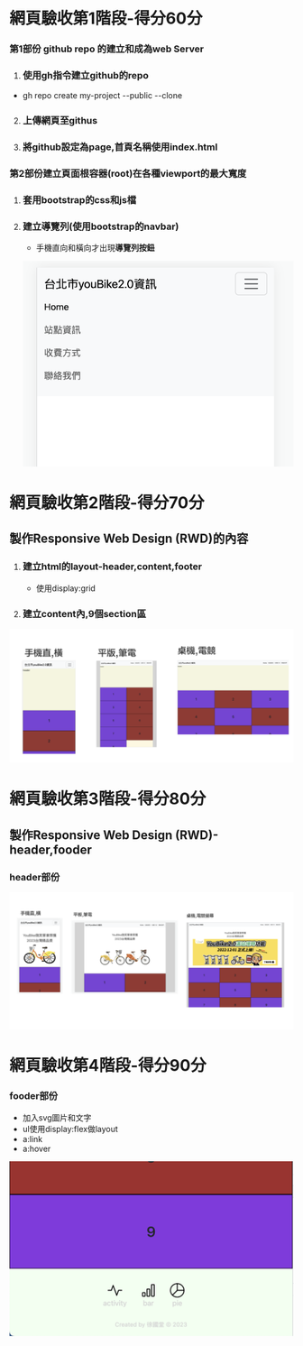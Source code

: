 # 網頁驗收第1階段-得分60分
### 第1部份 github repo 的建立和成為web Server

1. ### 使用gh指令建立github的repo
  - gh repo create my-project --public --clone
  
2. ### 上傳網頁至githus

3. ### 將github設定為page,首頁名稱使用index.html

### 第2部份建立頁面根容器(root)在各種viewport的最大寬度

1. ### 套用bootstrap的css和js檔
   
2. ### 建立導覽列(使用bootstrap的navbar)
   
    - 手機直向和橫向才出現**導覽列按鈕**
  
   ![](images/pic1.png)

# 網頁驗收第2階段-得分70分
## 製作Responsive Web Design (RWD)的內容

1. ### 建立html的layout-header,content,footer
    - 使用display:grid
  
2. ### 建立content內,9個section區
   
![](images/pic2.png)

# 網頁驗收第3階段-得分80分
## 製作Responsive Web Design (RWD)-header,fooder

### header部份
![](images/pic3.png)

# 網頁驗收第4階段-得分90分
### fooder部份
- 加入svg圖片和文字
- ul使用display:flex做layout
- a:link
- a:hover
  
![](images/pic4.png)





